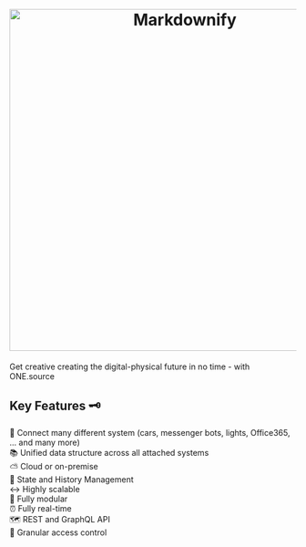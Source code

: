 <h1 align="center">
  <br>
  <a href="https://1src.tech"><img src="https://github.com/janhaa/one/blob/main/2_Logo%20Design%20Handout.png?raw=true" alt="Markdownify" width="600"></a>
</h1>

Get creative creating the digital-physical future in no time - with ONE.source

## Key Features :old_key:

:bricks: Connect many different system (cars, messenger bots, lights, Office365, ... and many more)  
:books: Unified data structure across all attached systems  
:partly_sunny: Cloud or on-premise  
:bookmark_tabs: State and History Management  
:left_right_arrow: Highly scalable  
:electric_plug: Fully modular  
:alarm_clock: Fully real-time  
:world_map:  REST and GraphQL API  
:door: Granular access control  
